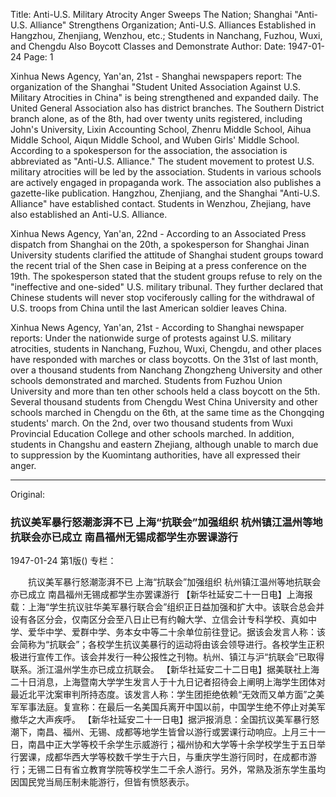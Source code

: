 Title: Anti-U.S. Military Atrocity Anger Sweeps The Nation; Shanghai "Anti-U.S. Alliance" Strengthens Organization; Anti-U.S. Alliances Established in Hangzhou, Zhenjiang, Wenzhou, etc.; Students in Nanchang, Fuzhou, Wuxi, and Chengdu Also Boycott Classes and Demonstrate
Author:
Date: 1947-01-24
Page: 1

Xinhua News Agency, Yan'an, 21st - Shanghai newspapers report: The organization of the Shanghai "Student United Association Against U.S. Military Atrocities in China" is being strengthened and expanded daily. The United General Association also has district branches. The Southern District branch alone, as of the 8th, had over twenty units registered, including John's University, Lixin Accounting School, Zhenru Middle School, Aihua Middle School, Aiqun Middle School, and Wuben Girls' Middle School. According to a spokesperson for the association, the association is abbreviated as "Anti-U.S. Alliance." The student movement to protest U.S. military atrocities will be led by the association. Students in various schools are actively engaged in propaganda work. The association also publishes a gazette-like publication. Hangzhou, Zhenjiang, and the Shanghai "Anti-U.S. Alliance" have established contact. Students in Wenzhou, Zhejiang, have also established an Anti-U.S. Alliance.

Xinhua News Agency, Yan'an, 22nd - According to an Associated Press dispatch from Shanghai on the 20th, a spokesperson for Shanghai Jinan University students clarified the attitude of Shanghai student groups toward the recent trial of the Shen case in Beiping at a press conference on the 19th. The spokesperson stated that the student groups refuse to rely on the "ineffective and one-sided" U.S. military tribunal. They further declared that Chinese students will never stop vociferously calling for the withdrawal of U.S. troops from China until the last American soldier leaves China.

Xinhua News Agency, Yan'an, 21st - According to Shanghai newspaper reports: Under the nationwide surge of protests against U.S. military atrocities, students in Nanchang, Fuzhou, Wuxi, Chengdu, and other places have responded with marches or class boycotts. On the 31st of last month, over a thousand students from Nanchang Zhongzheng University and other schools demonstrated and marched. Students from Fuzhou Union University and more than ten other schools held a class boycott on the 5th. Several thousand students from Chengdu West China University and other schools marched in Chengdu on the 6th, at the same time as the Chongqing students' march. On the 2nd, over two thousand students from Wuxi Provincial Education College and other schools marched. In addition, students in Changshu and eastern Zhejiang, although unable to march due to suppression by the Kuomintang authorities, have all expressed their anger.



<hr /> 

Original: 


### 抗议美军暴行怒潮澎湃不已  上海“抗联会”加强组织  杭州镇江温州等地抗联会亦已成立  南昌福州无锡成都学生亦罢课游行

1947-01-24
第1版()
专栏：

　　抗议美军暴行怒潮澎湃不已
    上海“抗联会”加强组织
    杭州镇江温州等地抗联会亦已成立
    南昌福州无锡成都学生亦罢课游行
    【新华社延安二十一日电】上海报载：上海“学生抗议驻华美军暴行联合会”组织正日益加强和扩大中。该联合总会并设有各区分会，仅南区分会至八日止已有约翰大学、立信会计专科学校、真如中学、爱华中学、爱群中学、务本女中等二十余单位前往登记。据该会发言人称：该会简称为“抗联会”；各校学生抗议美暴行的运动将由该会领导进行。各校学生正积极进行宣传工作。该会并发行一种公报性之刊物。杭州、镇江与沪“抗联会”已取得联系。浙江温州学生亦已成立抗联会。
    【新华社延安二十二日电】据美联社上海二十日消息，上海暨南大学学生发言人于十九日记者招待会上阐明上海学生团体对最近北平沈案审判所持态度。该发言人称：学生团拒绝依赖“无效而又单方面”之美军军事法庭。复宣称：在最后一名美国兵离开中国以前，中国学生绝不停止对美军撤华之大声疾呼。
    【新华社延安二十一日电】据沪报消息：全国抗议美军暴行怒潮下，南昌、福州、无锡、成都等地学生皆曾以游行或罢课行动响应。上月三十一日，南昌中正大学等校千余学生示威游行；福州协和大学等十余学校学生于五日举行罢课，成都华西大学等校数千学生于六日，与重庆学生游行同时，在成都市游行；无锡二日有省立教育学院等校学生二千余人游行。另外，常熟及浙东学生虽均因国民党当局压制未能游行，但皆有愤怒表示。
